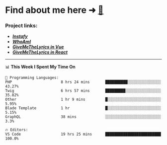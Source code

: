 # Find about me here ➜ [🧑](https://pauabella.dev)

### Project links:
- ***[Instafy](https://instafy.me)***
- ***[WhoAmI](https://pauabella.dev)***
- ***[GiveMeTheLyrics in Vue](https://lyrics.pauabella.dev)***
- ***[GiveMeTheLyrics in React](https://pauabella.dev/GiveMeTheLyrics)***

---
<!--START_SECTION:waka-->
📊 **This Week I Spent My Time On** 

```text
💬 Programming Languages: 
PHP                      8 hrs 24 mins       ██████████░░░░░░░░░░░░░░░   43.27% 
Twig                     6 hrs 57 mins       █████████░░░░░░░░░░░░░░░░   35.82% 
Other                    1 hr 9 mins         █░░░░░░░░░░░░░░░░░░░░░░░░   5.95% 
Blade Template           1 hr                █░░░░░░░░░░░░░░░░░░░░░░░░   5.15% 
GraphQL                  38 mins             ░░░░░░░░░░░░░░░░░░░░░░░░░   3.3%

🔥 Editors: 
VS Code                  19 hrs 25 mins      █████████████████████████   100.0%

```


<!--END_SECTION:waka-->
